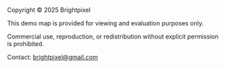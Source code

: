 Copyright © 2025 Brightpixel

This demo map is provided for viewing and evaluation purposes only.

Commercial use, reproduction, or redistribution without explicit permission is prohibited.

Contact: brightpixel@gmail.com
